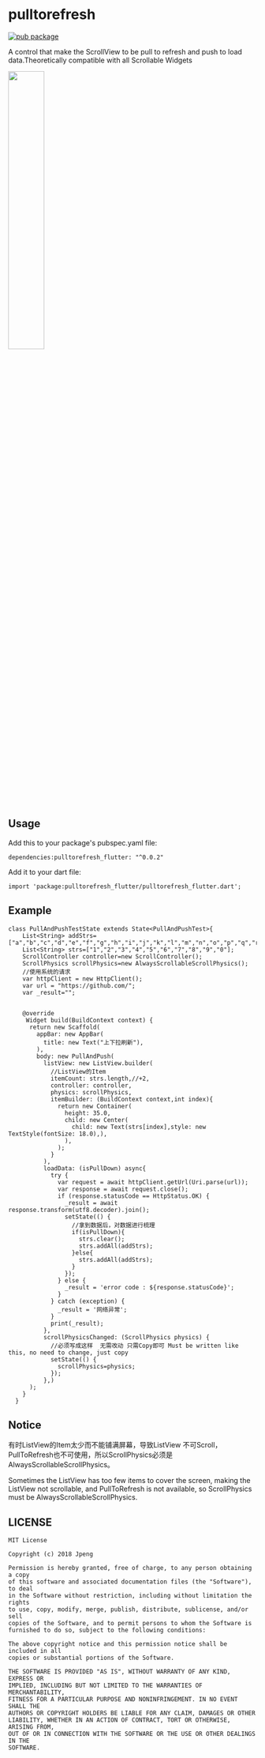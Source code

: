 # pulltorefresh
[![pub package](https://img.shields.io/pub/v/pulltorefresh_flutter.svg)](https://pub.dartlang.org/packages/pulltorefresh_flutter)

A control that make the ScrollView to be pull to refresh and push  to load data.Theoretically compatible with all Scrollable Widgets

<img width="38%" height="38%" src="https://raw.githubusercontent.com/baoolong/PullToRefresh/master/demonstrationgif/20180813170926.gif"/>

## Usage
Add this to your package's pubspec.yaml file:

	dependencies:pulltorefresh_flutter: "^0.0.2"
	
Add it to your dart file:

	import 'package:pulltorefresh_flutter/pulltorefresh_flutter.dart';
## Example
    class PullAndPushTestState extends State<PullAndPushTest>{
	  	List<String> addStrs=["a","b","c","d","e","f","g","h","i","j","k","l","m","n","o","p","q","r","s","t","u","v","w","x","y","z"];
	  	List<String> strs=["1","2","3","4","5","6","7","8","9","0"];
	  	ScrollController controller=new ScrollController();
	  	ScrollPhysics scrollPhysics=new AlwaysScrollableScrollPhysics();
	  	//使用系统的请求
	  	var httpClient = new HttpClient();
	  	var url = "https://github.com/";
	  	var _result="";
	
	
	  	@override
	 	 Widget build(BuildContext context) {
	      return new Scaffold(
	        appBar: new AppBar(
	          title: new Text("上下拉刷新"),
	        ),
	        body: new PullAndPush(
	          listView: new ListView.builder(
	            //ListView的Item
	            itemCount: strs.length,//+2,
	            controller: controller,
	            physics: scrollPhysics,
	            itemBuilder: (BuildContext context,int index){
	              return new Container(
	                height: 35.0,
	                child: new Center(
	                  child: new Text(strs[index],style: new TextStyle(fontSize: 18.0),),
	                ),
	              );
	            }
	          ),
	          loadData: (isPullDown) async{
	            try {
	              var request = await httpClient.getUrl(Uri.parse(url));
	              var response = await request.close();
	              if (response.statusCode == HttpStatus.OK) {
	                _result = await response.transform(utf8.decoder).join();
	                setState(() {
	                  //拿到数据后，对数据进行梳理
	                  if(isPullDown){
	                    strs.clear();
	                    strs.addAll(addStrs);
	                  }else{
	                    strs.addAll(addStrs);
	                  }
	                });
	              } else {
	                _result = 'error code : ${response.statusCode}';
	              }
	            } catch (exception) {
	              _result = '网络异常';
	            }
	            print(_result);
	          },
	          scrollPhysicsChanged: (ScrollPhysics physics) {
	            //必须写成这样  无需改动 只需Copy即可 Must be written like this, no need to change, just copy
	            setState(() {
	              scrollPhysics=physics;
	            });
	          },)
	      );
  	    }
	  }

## Notice
有时ListView的Item太少而不能铺满屏幕，导致ListView 不可Scroll，PullToRefresh也不可使用，所以ScrollPhysics必须是AlwaysScrollableScrollPhysics。

Sometimes the ListView has too few items to cover the screen, making the ListView not scrollable, and PullToRefresh is not available, so ScrollPhysics must be AlwaysScrollableScrollPhysics.

## LICENSE
    MIT License

	Copyright (c) 2018 Jpeng
	
	Permission is hereby granted, free of charge, to any person obtaining a copy
	of this software and associated documentation files (the "Software"), to deal
	in the Software without restriction, including without limitation the rights
	to use, copy, modify, merge, publish, distribute, sublicense, and/or sell
	copies of the Software, and to permit persons to whom the Software is
	furnished to do so, subject to the following conditions:
	
	The above copyright notice and this permission notice shall be included in all
	copies or substantial portions of the Software.
	
	THE SOFTWARE IS PROVIDED "AS IS", WITHOUT WARRANTY OF ANY KIND, EXPRESS OR
	IMPLIED, INCLUDING BUT NOT LIMITED TO THE WARRANTIES OF MERCHANTABILITY,
	FITNESS FOR A PARTICULAR PURPOSE AND NONINFRINGEMENT. IN NO EVENT SHALL THE
	AUTHORS OR COPYRIGHT HOLDERS BE LIABLE FOR ANY CLAIM, DAMAGES OR OTHER
	LIABILITY, WHETHER IN AN ACTION OF CONTRACT, TORT OR OTHERWISE, ARISING FROM,
	OUT OF OR IN CONNECTION WITH THE SOFTWARE OR THE USE OR OTHER DEALINGS IN THE
	SOFTWARE.
